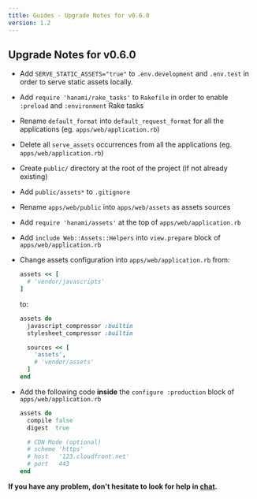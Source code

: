 ```yaml
---
title: Guides - Upgrade Notes for v0.6.0
version: 1.2
---
```


## Upgrade Notes for v0.6.0

  * Add `SERVE_STATIC_ASSETS="true"` to `.env.development` and `.env.test` in order to serve static assets locally.

  * Add `require 'hanami/rake_tasks'` to `Rakefile` in order to enable `:preload` and `:environment` Rake tasks

  * Rename `default_format` into `default_request_format` for all the applications (eg. `apps/web/application.rb`)

  * Delete all `serve_assets` occurrences from all the applications (eg. `apps/web/application.rb`)

  * Create `public/` directory at the root of the project (if not already existing)

  * Add `public/assets*` to `.gitignore`

  * Rename `apps/web/public` into `apps/web/assets` as assets sources

  * Add `require 'hanami/assets'` at the top of `apps/web/application.rb`

  * Add `include Web::Assets::Helpers` into `view.prepare` block of `apps/web/application.rb`

  * Change assets configuration into `apps/web/application.rb` from:

    ```ruby
    assets << [
      # 'vendor/javascripts'
    ]
    ```

    to:

    ```ruby
    assets do
      javascript_compressor :builtin
      stylesheet_compressor :builtin

      sources << [
        'assets',
        # 'vendor/assets'
      ]
    end
    ```

  * Add the following code **inside** the `configure :production` block of `apps/web/application.rb`

    ```ruby
    assets do
      compile false
      digest  true

      # CDN Mode (optional)
      # scheme 'https'
      # host   '123.cloudfront.net'
      # port   443
    end
    ```

**If you have any problem, don't hesitate to look for help in [chat](http://chat.hanamirb.org).**
